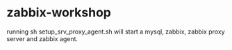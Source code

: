 # zabbix-workshop
running sh setup_srv_proxy_agent.sh will start a mysql, zabbix, zabbix proxy server and zabbix agent.   
